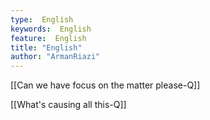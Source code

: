 ```yaml
---
type:  English
keywords:  English
feature:  English
title: "English"
author: "ArmanRiazi"
---
```



[[Can we have focus on the matter please-Q]]

[[What's causing all this-Q]]